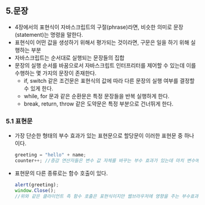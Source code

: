 ## 5.문장

- 4장에서의 표현식이 자바스크립트의 구절(phrase)라면, 비슷한 의미로 문장(statement)는 명령을 말한다.
- 표현식이 어떤 값을 생성하기 위해서 평가되는 것이라면, 구문은 일을 하기 위해 실행하는 부분
- 자바스크립트는 순서대로 실행되는 문장들의 집합
- 문장의 실행 순서를 바꿈으로서 자바스크립트 인터프리터를 제어할 수 있는데 이를 수행하는 몇 가지의 문장이 존재한다.
  - if, switch 같은 조건문은 표현식의 값에 따라 다른 문장의 실행 여부를 결정할 수 있게 한다.
  - while, for 문과 같은 순환문은 특정 문장들을 반복 실행하게 한다.
  - break, return, throw 같은 도약문은 특정 부분으로 건너뛰게 한다.

### 5.1 표현문

- 가장 단순한 형태의 부수 효과가 있는 표현문으로 할당문이 이러한 표현문 중 하나이다.
  ```js
  greeting = "hello" + name;
  counter++; //증감 연산자들은 변수 값 자체를 바꾸는 부수 효과가 있는데 마치 변수에 값을 할당한 것과 같은 효과
  ```
- 표현문의 다른 종류로는 함수 호출이 있다.

  ```js
  alert(greeting);
  window.Close();
  //위와 같은 클라이언트 측 함수 호출은 표현식이지만 웹브라우저에 영향을 주는 부수효과가 있다.
  ```
